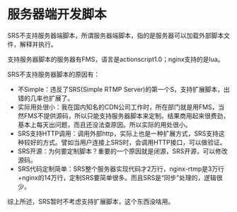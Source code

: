 # 服务器端开发脚本

SRS不支持服务器端脚本，所谓服务器端脚本，指的是服务器可以加载外部脚本文件，解释并执行。

支持服务器脚本的服务器有FMS，语言是actionscript1.0；nginx支持的是lua。

SRS不支持服务器脚本的原因有：
* 不Simple：违反了SRS(Simple RTMP Server)的第一个S，支持扩展脚本，出错的几率也扩展了。
* 实际用处很小：我在国内知名的CDN公司工作时，所在部门就是用FMS，当然FMS不提供源码，所以只能支持服务器脚本来定制。结果商用起来很费劲，基本上每天出问题，而且还没法查原因。所以实际的用处很小。
* SRS支持HTTP调用：调用外部http，实际上也是一种扩展方式，SRS支持这种较好的方式。譬如当用户连接上SRS时，会调用HTTP接口，可以做验证。
* SRS开源：为何要定制脚本？重要的一个原因就是闭源，SRS开源，可以修改源码。
* SRS代码定制简单：SRS整个服务器实现代码才2万行，nginx-rtmp是3万行+nginx的14万行，定制SRS要简单很多。而且SRS是“同步”处理的，逻辑很少。

综上所述，SRS暂时不考虑支持扩展脚本，这个东西没啥用。